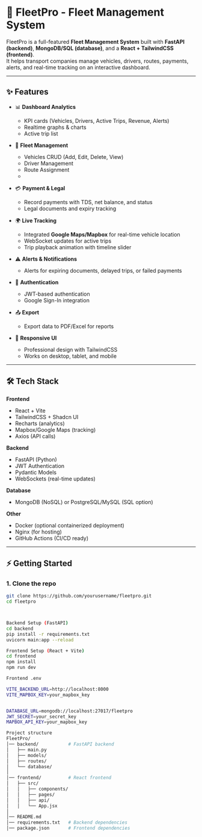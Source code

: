 # 🚚 FleetPro - Fleet Management System

FleetPro is a full-featured **Fleet Management System** built with **FastAPI (backend)**, **MongoDB/SQL (database)**, and a **React + TailwindCSS (frontend)**.  
It helps transport companies manage vehicles, drivers, routes, payments, alerts, and real-time tracking on an interactive dashboard.

---

## ✨ Features

- 📊 **Dashboard Analytics**
  - KPI cards (Vehicles, Drivers, Active Trips, Revenue, Alerts)
  - Realtime graphs & charts
  - Active trip list

- 🚛 **Fleet Management**
  - Vehicles CRUD (Add, Edit, Delete, View)
  - Driver Management
  - Route Assignment
  - 


- 💳 **Payment & Legal**
  - Record payments with TDS, net balance, and status
  - Legal documents and expiry tracking

- 🌍 **Live Tracking**
  - Integrated **Google Maps/Mapbox** for real-time vehicle location
  - WebSocket updates for active trips
  - Trip playback animation with timeline slider

- ⚠️ **Alerts & Notifications**
  - Alerts for expiring documents, delayed trips, or failed payments

- 🔐 **Authentication**
  - JWT-based authentication
  - Google Sign-In integration

- 📤 **Export**
  - Export data to PDF/Excel for reports

- 📱 **Responsive UI**
  - Professional design with TailwindCSS
  - Works on desktop, tablet, and mobile

---

## 🛠️ Tech Stack

**Frontend**
- React + Vite
- TailwindCSS + Shadcn UI
- Recharts (analytics)
- Mapbox/Google Maps (tracking)
- Axios (API calls)

**Backend**
- FastAPI (Python)
- JWT Authentication
- Pydantic Models
- WebSockets (real-time updates)

**Database**
- MongoDB (NoSQL) or PostgreSQL/MySQL (SQL option)

**Other**
- Docker (optional containerized deployment)
- Nginx (for hosting)
- GitHub Actions (CI/CD ready)

---

## ⚡ Getting Started

### 1. Clone the repo
```bash
git clone https://github.com/yourusername/fleetpro.git
cd fleetpro



Backend Setup (FastAPI)
cd backend
pip install -r requirements.txt
uvicorn main:app --reload

Frontend Setup (React + Vite)
cd frontend
npm install
npm run dev

Frontend .env

VITE_BACKEND_URL=http://localhost:8000
VITE_MAPBOX_KEY=your_mapbox_key


DATABASE_URL=mongodb://localhost:27017/fleetpro
JWT_SECRET=your_secret_key
MAPBOX_API_KEY=your_mapbox_key

Project structure
FleetPro/
│── backend/           # FastAPI backend
│   ├── main.py
│   ├── models/
│   ├── routes/
│   └── database/
│
│── frontend/          # React frontend
│   ├── src/
│   │   ├── components/
│   │   ├── pages/
│   │   ├── api/
│   │   └── App.jsx
│
│── README.md
│── requirements.txt   # Backend dependencies
│── package.json       # Frontend dependencies


